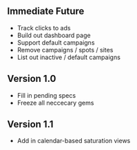 ## Immediate Future

* Track clicks to ads
* Build out dashboard page
* Support default campaigns
* Remove campaigns / spots / sites
* List out inactive / default campaigns

## Version 1.0

* Fill in pending specs
* Freeze all neccecary gems

## Version 1.1

* Add in calendar-based saturation views